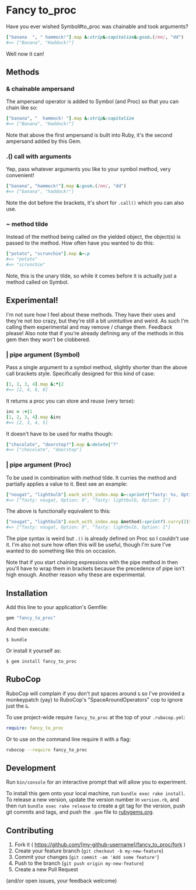 # Fancy to_proc

Have you ever wished Symbol#to_proc was chainable and took arguments?

```ruby
["banana  ", " hammock!"].map &:strip&:capitalize&:gsub.(/mm/, "dd")
#=> ["Banana", "Haddock!"]
```

Well now it can!

## Methods

### & chainable ampersand

The ampersand operator is added to Symbol (and Proc) so that you can chain like so:

```ruby
["banana", "  hammock! "].map &:strip&:capitalize
#=> ["Banana", "Haddock!"]
```

Note that above the first ampersand is built into Ruby, it's the second ampersand added by this Gem.


### .() call with arguments

Yep, pass whatever arguments you like to your symbol method, very convenient!

```ruby
["banana", "hammock!"].map &:gsub.(/mm/, "dd")
#=> ["banana", "haddock!"]
```

Note the dot before the brackets, it's short for `.call()` which you can also use.


### ~ method tilde

Instead of the method being called on the yielded object, the object(s) is passed to the method. How often have you wanted to do this:

```ruby
["potato", "scrunchie"].map &~:p
#=> "potato"
#=> "scrunchie"
```

Note, this is the unary tilde, so while it comes before it is actually just a method called on Symbol.


## Experimental!

I'm not sure how I feel about these methods. They have their uses and they're not _too_ crazy, but they're still a bit unintuitive and weird. As such I'm calling them experimental and may remove / change them. Feedback please! Also note that if you're already defining any of the methods in this gem then they won't be clobbered.

### | pipe argument (Symbol)

Pass a single argument to a symbol method, slightly shorter than the above call brackets style. Specifically designed for this kind of case:

```ruby
[1, 2, 3, 4].map &:*|2
#=> [2, 4, 6, 8]
```

It returns a proc you can store and reuse (very terse):

```ruby
inc = :+|1
[1, 2, 3, 4].map &inc
#=> [2, 3, 4, 5]
```

It doesn't have to be used for maths though:

```ruby
["chocolate", "doorstop?"].map &:delete|"?"
#=> ["chocolate", "doorstop"]
```


### | pipe argument (Proc)

To be used in combination with method tilde. It curries the method and partially applies a value to it. Best see an example:

```ruby
["nougat", "lightbulb"].each_with_index.map &~:sprintf|"Tasty: %s, Option: %d"
#=> ["Tasty: nougat, Option: 0", "Tasty: lightbulb, Option: 1"]
```

The above is functionally equivalent to this:

```ruby
["nougat", "lightbulb"].each_with_index.map &method(:sprintf).curry(2)["Tasty: %s, Option: %d"]
#=> ["Tasty: nougat, Option: 0", "Tasty: lightbulb, Option: 1"]
```

The pipe syntax is weird but `.()` is already defined on Proc so I couldn't use it. I'm also not sure how often this will be useful, though I'm sure I've wanted to do something like this on occasion. 

Note that if you start chaining expressions with the pipe method in then you'll have to wrap them in brackets because the precedence of pipe isn't high enough. Another reason why these are experimental.


## Installation

Add this line to your application's Gemfile:

```ruby
gem "fancy_to_proc"
```

And then execute:

    $ bundle

Or install it yourself as:

    $ gem install fancy_to_proc


## RuboCop

RuboCop will complain if you don't put spaces around `&` so I've provided a monkeypatch (yay) to RuboCop's "SpaceAroundOperators" cop to ignore just the `&`.

To use project-wide require `fancy_to_proc` at the top of your `.rubocop.yml`:

```yaml
require: fancy_to_proc
```

Or to use on the command line require it with a flag:

```sh
rubocop --require fancy_to_proc
```

## Development

Run `bin/console` for an interactive prompt that will allow you to experiment.

To install this gem onto your local machine, run `bundle exec rake install`. To release a new version, update the version number in `version.rb`, and then run `bundle exec rake release` to create a git tag for the version, push git commits and tags, and push the `.gem` file to [rubygems.org](https://rubygems.org).

## Contributing

1. Fork it ( https://github.com/[my-github-username]/fancy_to_proc/fork )
2. Create your feature branch (`git checkout -b my-new-feature`)
3. Commit your changes (`git commit -am 'Add some feature'`)
4. Push to the branch (`git push origin my-new-feature`)
5. Create a new Pull Request

(and/or open issues, your feedback welcome)
